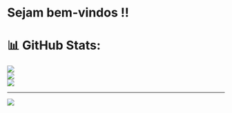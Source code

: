 # Sejam bem-vindos !!

# 📊 GitHub Stats:
![](https://github-readme-stats.vercel.app/api?username=Raul-Albuquerque&theme=dark&hide_border=false&include_all_commits=false&count_private=false)<br/>
![](https://github-readme-streak-stats.herokuapp.com/?user=Raul-Albuquerque&theme=dark&hide_border=false)<br/>
![](https://github-readme-stats.vercel.app/api/top-langs/?username=Raul-Albuquerque&theme=dark&hide_border=false&include_all_commits=false&count_private=false&layout=compact)

---
[![](https://visitcount.itsvg.in/api?id=Raul-Albuquerque&icon=0&color=12)](https://visitcount.itsvg.in)

<!-- Proudly created with GPRM ( https://gprm.itsvg.in ) -->
